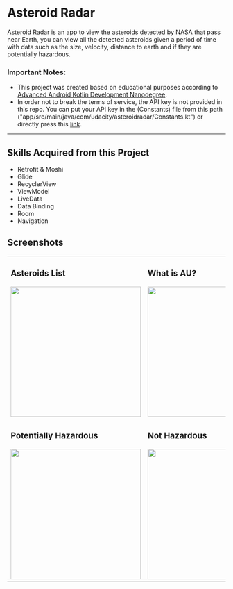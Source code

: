 # Asteroid Radar <br>
Asteroid Radar is an app to view the asteroids detected by NASA that pass near Earth, you can view all the detected asteroids given a period of time with data such as the size, velocity, distance to earth and if they are potentially hazardous. 



### Important Notes:
<ul>
  <li>This project was created based on educational purposes according to 
    <a href="https://www.udacity.com/course/android-kotlin-developer-nanodegree--nd940">Advanced Android Kotlin Development Nanodegree</a>.
  </li>
  <li>In order not to break the terms of service, the API key is not provided in this repo. 
    You can put your API key in the (Constants) file from this path ("app/src/main/java/com/udacity/asteroidradar/Constants.kt") or directly press this 
    <a href="https://github.com/MohamedSamir21/AsteroidRadar/blob/master/app/src/main/java/com/udacity/asteroidradar/Constants.kt">link</a>.
  </li>
</ul>
<hr>

## Skills Acquired from this Project
<ul>
  <li>Retrofit & Moshi</li>
  <li>Glide</li>
  <li>RecyclerView</li>
  <li>ViewModel</li>
  <li>LiveData</li>
  <li>Data Binding</li>
  <li>Room</li>
  <li>Navigation</li>
</ul>

## Screenshots
<table>
  <tr>
    <td>
      <h3>Asteroids List</h3>
      <img src="https://github.com/MohamedSamir21/AsteroidRadar/assets/75276673/ee6a8c88-60d2-4ebe-bffc-a50bcd64952e" style="width: 300px;">
    </td>
    <td>
      <h3>What is AU?</h3>
      <img src="https://github.com/MohamedSamir21/AsteroidRadar/assets/75276673/03100fdb-f68f-430c-b3ee-7535d8af0bc1" style="width: 300px;">
    </td>
  </tr>
  <tr>
    <td>
      <h3>Potentially Hazardous</h3>
      <img src="https://github.com/MohamedSamir21/AsteroidRadar/assets/75276673/2d898467-2e12-4cbd-8c53-988a249dd841" style="width: 300px;">
    </td>
    <td>
      <h3>Not Hazardous</h3>
      <img src="https://github.com/MohamedSamir21/AsteroidRadar/assets/75276673/559489da-9658-4160-a786-815d4a5ec5de" style="width: 300px;">
    </td>
  </tr>
</table>

